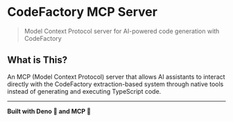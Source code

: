 # CodeFactory MCP Server

> Model Context Protocol server for AI-powered code generation with CodeFactory

## What is This?

An MCP (Model Context Protocol) server that allows AI assistants to interact directly with the CodeFactory extraction-based system through native tools instead of generating and executing TypeScript code.

---

**Built with Deno 🦕 and MCP 🔌**
